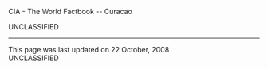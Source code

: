 CIA - The World Factbook -- Curacao

UNCLASSIFIED

---
This page was last updated on 22 October, 2008                       
UNCLASSIFIED
